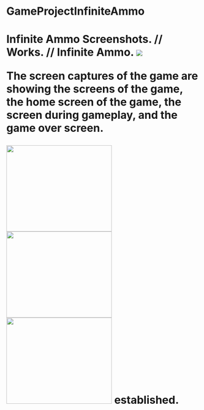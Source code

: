 # GameProjectInfiniteAmmo
<h1> Infinite Ammo <h/1>
<head> Screenshots.  //   Works.  //   Infinite Ammo. </head>
<a href= "https://www.youtube.com/watch?v=FZUcpVmEHuk"> <img src="https://github.com/apark6931/GameProject_InfiniteAmmo/blob/master/clickhere.jpg"> </a>
<p> The screen captures of the game are showing the screens of the game, the home screen of the game, the screen during gameplay, and the game over screen. </p>
<img src="https://github.com/apark6931/GameProject_InfiniteAmmo/blob/master/Screenshot_MainScreen.png" width = "275" height = "225">
<img src="https://github.com/apark6931/GameProject_InfiniteAmmo/blob/master/Screenshot_Active1.png" width = "275" height = "225">
<img src="https://github.com/apark6931/GameProject_InfiniteAmmo/blob/master/Screenshot%20PC_1.png" width = "275" height = "225">

<head> established.</head>
